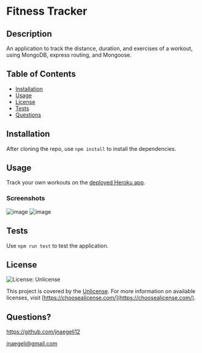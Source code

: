 # Fitness Tracker 
## Description
An application to track the distance, duration, and exercises of a workout, using MongoDB, express routing, and Mongoose.
## Table of Contents
* [Installation](#installation)
* [Usage](#usage)
* [License](#license)
* [Tests](#tests)
* [Questions](#questions)
## Installation
After cloning the repo, use `npm install` to install the dependencies.
## Usage
Track your own workouts on the [deployed Heroku app](https://fitness-tracker-naegeli17.herokuapp.com/).
### Screenshots
![image](https://user-images.githubusercontent.com/62922022/96355359-a0454d80-1095-11eb-8c55-8e5072820a33.png)
![image](https://user-images.githubusercontent.com/62922022/96355362-a5a29800-1095-11eb-8fec-3770083cfae0.png)
## Tests
Use `npm run test` to test the application.
## License
![License: Unlicense](https://img.shields.io/badge/license-Unlicense-blue.svg)

This project is covered by the [Unlicense](http://unlicense.org/). For more information on available licenses, visit [https://choosealicense.com/](https://choosealicense.com/).
## Questions?
https://github.com/jnaegeli12

jnaegeli@gmail.com
